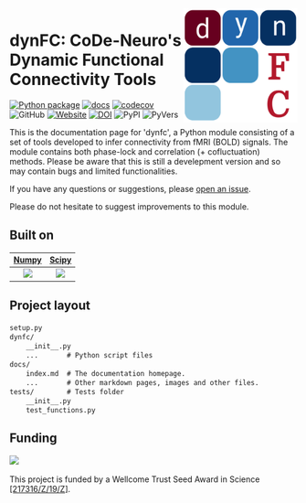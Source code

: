 <img align="right" width="200" height="200" src="https://github.com/CoDe-Neuro/dynfc/blob/main/dynFC_logo.png?raw=true">

# dynFC: CoDe-Neuro's Dynamic Functional Connectivity Tools

[![Python package](https://github.com/CoDe-Neuro/dynfc/actions/workflows/python-package.yml/badge.svg)](https://github.com/CoDe-Neuro/dynfc/actions/workflows/python-package.yml)
[![docs](https://github.com/CoDe-Neuro/dynfc/actions/workflows/docs.yml/badge.svg)](https://github.com/CoDe-Neuro/dynfc/actions/workflows/docs.yml)
[![codecov](https://codecov.io/gh/CoDe-Neuro/dynfc/branch/main/graph/badge.svg?token=EB7Z9AWZVN)](https://codecov.io/gh/CoDe-Neuro/dynfc) 
![GitHub](https://img.shields.io/github/license/CoDe-Neuro/dynfc)
[![Website](https://img.shields.io/badge/repo-Readme-2196F3)](https://github.com/CoDe-Neuro/dynfc)
[![DOI](https://zenodo.org/badge/334302177.svg)](https://zenodo.org/badge/latestdoi/334302177)
![PyPI](https://img.shields.io/pypi/v/dynfc?color=purple)
![PyVers](https://img.shields.io/badge/Python-v3.6_|_v3.7_|_v3.8_|_v3.9-blue)

This is the documentation page for 'dynfc', a Python module consisting of a set of tools developed to infer connectivity from fMRI (BOLD) signals. The module contains both phase-lock and correlation (+ cofluctuation) methods. Please be aware that this is still a develepment version and so may contain bugs and limited functionalities.

If you have any questions or suggestions, please [open an issue](https://github.com/CoDe-Neuro/dynfc/issues). 

Please do not hesitate to suggest improvements to this module.


## Built on

[Numpy](https://numpy.org)            |  [Scipy](https://www.scipy.org)
:-------------------------:|:-------------------------:
<img src="https://www.scipy.org/_static/images/numpylogoicon.png" width="100">  |  <img src=https://docs.scipy.org/doc/scipy-0.11.0/reference/_static/scipyshiny_small.png width="100">

## Project layout

    setup.py    
    dynfc/
        __init__.py
        ...       # Python script files  
    docs/
        index.md  # The documentation homepage.
        ...       # Other markdown pages, images and other files.
    tests/        # Tests folder
        __init__.py
        test_functions.py


## Funding

<img src="https://upload.wikimedia.org/wikipedia/commons/5/58/Wellcome_Trust_logo.svg" width="300">

This project is funded by a Wellcome Trust Seed Award in Science [[217316/Z/19/Z]](https://europepmc.org/grantfinder/grantdetails?query=pi%3A%22Batalle%2BD%22%2Bgid%3A%22217316%22%2Bga%3A%22Wellcome%20Trust%22).